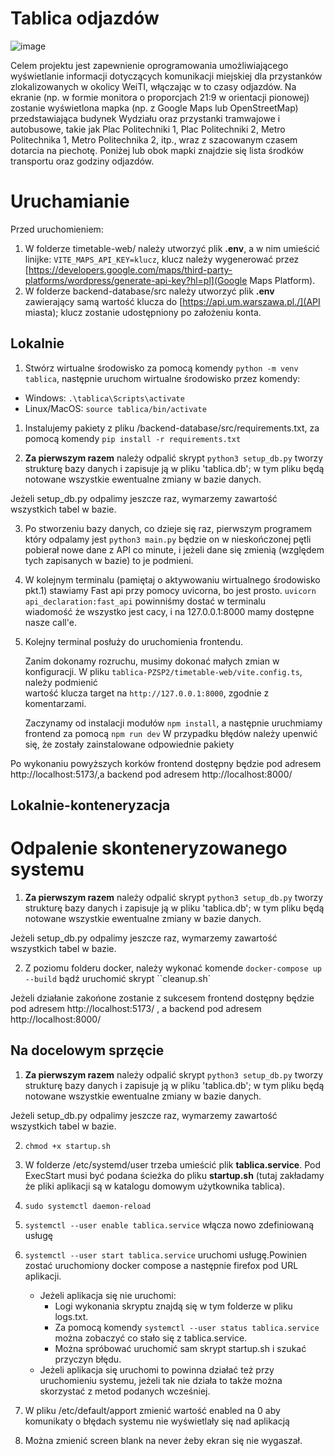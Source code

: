# Tablica odjazdów

![image](https://github.com/madzlk/tablica-PZSP2/assets/70140679/7b932f9c-8778-473e-9847-4e532dad168a)

Celem projektu jest zapewnienie oprogramowania umożliwiającego wyświetlanie informacji dotyczących komunikacji miejskiej dla przystanków zlokalizowanych w okolicy WeiTI, włączając w to czasy odjazdów. Na ekranie (np. w formie monitora o proporcjach 21:9 w orientacji pionowej) zostanie wyświetlona mapka (np. z Google Maps lub OpenStreetMap) przedstawiająca budynek Wydziału oraz przystanki tramwajowe i autobusowe, takie jak Plac Politechniki 1, Plac Politechniki 2, Metro Politechnika 1, Metro Politechnika 2, itp., wraz z szacowanym czasem dotarcia na piechotę. Poniżej lub obok mapki znajdzie się lista środków transportu oraz godziny odjazdów.

# Uruchamianie

Przed uruchomieniem:

1. W folderze timetable-web/ należy utworzyć plik **.env**, a w nim umieścić linijke: `VITE_MAPS_API_KEY=klucz`, klucz należy wygenerować przez [https://developers.google.com/maps/third-party-platforms/wordpress/generate-api-key?hl=pl](Google Maps Platform).
2. W folderze backend-database/src należy utworzyć plik **.env** zawierający samą wartość klucza do [https://api.um.warszawa.pl./](API miasta); klucz zostanie udostępniony po założeniu konta.

## Lokalnie

1. Stwórz wirtualne środowisko za pomocą komendy `python -m venv tablica`,
   następnie uruchom wirtualne środowisko przez komendy:

- Windows: `.\tablica\Scripts\activate`
- Linux/MacOS: `source tablica/bin/activate`

1. Instalujemy pakiety z pliku /backend-database/src/requirements.txt,
   za pomocą komendy `pip install -r requirements.txt`

1. **Za pierwszym razem** należy odpalić skrypt
   `python3 setup_db.py`
   tworzy strukturę bazy danych i zapisuje ją w pliku 'tablica.db';
   w tym pliku będą notowane wszystkie ewentualne zmiany w bazie danych.

Jeżeli setup_db.py odpalimy jeszcze raz, wymarzemy zawartość wszystkich tabel w bazie.

3. Po stworzeniu bazy danych, co dzieje się raz, pierwszym programem który odpalamy jest
   `python3 main.py`
   będzie on w nieskończonej pętli pobierał nowe dane z API co minute, i jeżeli dane się zmienią
   (względem tych zapisanych w bazie) to je podmieni.

4. W kolejnym terminalu (pamiętaj o aktywowaniu wirtualnego środowisko pkt.1) stawiamy Fast api przy pomocy uvicorna, bo jest prosto.
   `uvicorn api_declaration:fast_api`
   powinniśmy dostać w terminalu wiadomość że wszystko jest cacy, i na 127.0.0.1:8000 mamy dostępne nasze call'e.

5. Kolejny terminal posłuży do uruchomienia frontendu.

   Zanim dokonamy rozruchu, musimy dokonać małych zmian w konfiguracji.
   W pliku `tablica-PZSP2/timetable-web/vite.config.ts`, należy podmienić  
   wartość klucza target na `http://127.0.0.1:8000`, zgodnie z komentarzami.

   Zaczynamy od instalacji modułów `npm install`,
   a następnie uruchmiamy frontend za pomocą `npm run dev`
   W przypadku błędów należy upenwić się, że zostały zainstalowane odpowiednie pakiety

Po wykonaniu powyższych korków frontend
dostępny będzie pod adresem http://localhost:5173/,a backend pod adresem http://localhost:8000/

## Lokalnie-konteneryzacja

# Odpalenie skonteneryzowanego systemu

1. **Za pierwszym razem** należy odpalić skrypt
   `python3 setup_db.py`
   tworzy strukturę bazy danych i zapisuje ją w pliku 'tablica.db';
   w tym pliku będą notowane wszystkie ewentualne zmiany w bazie danych.

Jeżeli setup_db.py odpalimy jeszcze raz, wymarzemy zawartość wszystkich tabel w bazie.

2. Z poziomu folderu docker, należy wykonać komende
   `docker-compose up --build`
   bądź uruchomić skrypt ``cleanup.sh`

Jeżeli działanie zakońone zostanie z sukcesem frontend
dostępny będzie pod adresem http://localhost:5173/
, a backend pod adresem http://localhost:8000/

## Na docelowym sprzęcie

1. **Za pierwszym razem** należy odpalić skrypt
   `python3 setup_db.py`
   tworzy strukturę bazy danych i zapisuje ją w pliku 'tablica.db';
   w tym pliku będą notowane wszystkie ewentualne zmiany w bazie danych.

Jeżeli setup_db.py odpalimy jeszcze raz, wymarzemy zawartość wszystkich tabel w bazie.

2. `chmod +x startup.sh`

3. W folderze /etc/systemd/user trzeba umieścić plik **tablica.service**. Pod ExecStart musi być podana ścieżka do pliku **startup.sh** (tutaj zakładamy że pliki aplikacji są w katalogu domowym użytkownika tablica).

4. `sudo systemctl daemon-reload`

5. `systemctl --user enable tablica.service` włącza nowo zdefiniowaną usługę

6. `systemctl --user start tablica.service` uruchomi usługę.Powinien zostać uruchomiony docker compose a następnie firefox pod URL aplikacji.

   - Jeżeli aplikacja się nie uruchomi:
     - Logi wykonania skryptu znajdą się w tym folderze w pliku logs.txt.
     - Za pomocą komendy `systemctl --user status tablica.service` można zobaczyć co stało się z tablica.service.
     - Można spróbować uruchomić sam skrypt startup.sh i szukać przyczyn błędu.
   - Jeżeli aplikacja się uruchomi to powinna działać też przy uruchomieniu systemu, jeżeli tak nie działa to także można skorzystać z metod podanych wcześniej.

7. W pliku /etc/default/apport zmienić wartość enabled na 0 aby komunikaty o błędach systemu nie wyświetlały się nad aplikacją

8. Można zmienić screen blank na never żeby ekran się nie wygaszał.
